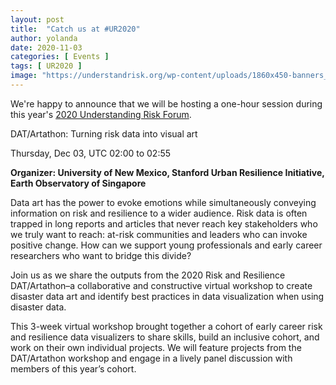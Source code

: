 ```yaml
---
layout: post
title:  "Catch us at #UR2020"
author: yolanda
date: 2020-11-03
categories: [ Events ]
tags: [ UR2020 ]
image: "https://understandrisk.org/wp-content/uploads/1860x450-banners_1028202014.jpg"
---
```


We're happy to announce that we will be hosting a one-hour session during this year's [2020 Understanding Risk Forum](https://understandrisk.org/event/ur2020_forum/). 

DAT/Artathon: Turning risk data into visual art

Thursday, Dec 03, UTC 02:00 to 02:55

**Organizer: University of New Mexico, Stanford Urban Resilience Initiative, Earth Observatory of Singapore**

Data art has the power to evoke emotions while simultaneously conveying information on risk and resilience to a wider audience. Risk data is often trapped in long reports and articles that never reach key stakeholders who we truly want to reach: at-risk communities and leaders who can invoke positive change. How can we support young professionals and early career researchers who want to bridge this divide?

Join us as we share the outputs from the 2020 Risk and Resilience DAT/Artathon–a collaborative and constructive virtual workshop to create disaster data art and identify best practices in data visualization when using disaster data. 

This 3-week virtual workshop brought together a cohort of early career risk and resilience data visualizers to share skills, build an inclusive cohort, and work on their own individual projects. We will feature projects from the DAT/Artathon workshop and engage in a lively panel discussion with members of this year’s cohort.

